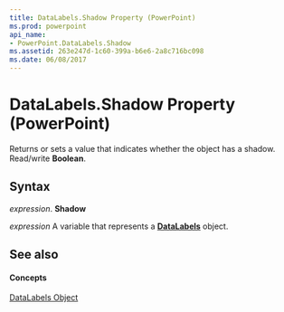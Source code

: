 ```yaml
---
title: DataLabels.Shadow Property (PowerPoint)
ms.prod: powerpoint
api_name:
- PowerPoint.DataLabels.Shadow
ms.assetid: 263e247d-1c60-399a-b6e6-2a8c716bc098
ms.date: 06/08/2017
---
```



# DataLabels.Shadow Property (PowerPoint)

Returns or sets a value that indicates whether the object has a shadow. Read/write  **Boolean**.


## Syntax

 _expression_. **Shadow**

 _expression_ A variable that represents a **[DataLabels](PowerPoint.DataLabels.md)** object.


## See also


#### Concepts


[DataLabels Object](PowerPoint.DataLabels.md)

